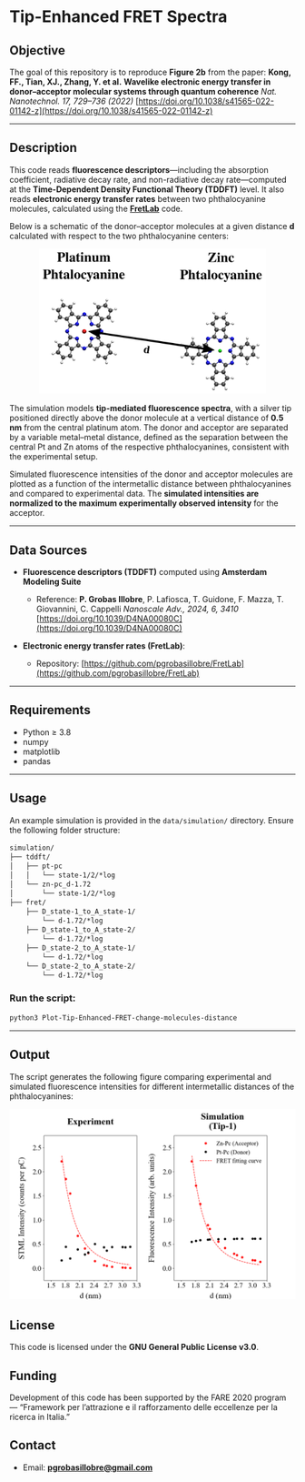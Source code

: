 # Tip-Enhanced FRET Spectra

## Objective

The goal of this repository is to reproduce **Figure 2b** from the paper:
**Kong, FF., Tian, XJ., Zhang, Y. et al.**
**Wavelike electronic energy transfer in donor–acceptor molecular systems through quantum coherence**
*Nat. Nanotechnol. 17, 729–736 (2022)*
[https://doi.org/10.1038/s41565-022-01142-z](https://doi.org/10.1038/s41565-022-01142-z)

---

## Description

This code reads **fluorescence descriptors**—including the absorption coefficient, radiative decay rate, and non-radiative decay rate—computed at the **Time-Dependent Density Functional Theory (TDDFT)** level. It also reads **electronic energy transfer rates** between two phthalocyanine molecules, calculated using the [**FretLab**](https://github.com/pgrobasillobre/FretLab) code.

Below is a schematic of the donor–acceptor molecules at a given distance **d** calculated with respect to the two phthalocyanine centers:

<p align="center">
  <img src="./_static/molecules.png" alt="Molecule Labels" width="400"/>
</p>



The simulation models **tip-mediated fluorescence spectra**, with a silver tip positioned directly above the donor molecule at a vertical distance of **0.5 nm** from the central platinum atom. The donor and acceptor are separated by a variable metal–metal distance, defined as the separation between the central Pt and Zn atoms of the respective phthalocyanines, consistent with the experimental setup.

Simulated fluorescence intensities of the donor and acceptor molecules are plotted as a function of the intermetallic distance between phthalocyanines and compared to experimental data. The **simulated intensities are normalized to the maximum experimentally observed intensity** for the acceptor.

---

## Data Sources

- **Fluorescence descriptors (TDDFT)** computed using **Amsterdam Modeling Suite**
  - Reference: **P. Grobas Illobre**, P. Lafiosca, T. Guidone, F. Mazza, T. Giovannini, C. Cappelli *Nanoscale Adv., 2024, 6, 3410* [https://doi.org/10.1039/D4NA00080C](https://doi.org/10.1039/D4NA00080C)

- **Electronic energy transfer rates (FretLab)**:
  - Repository: [https://github.com/pgrobasillobre/FretLab](https://github.com/pgrobasillobre/FretLab)


---

## Requirements

- Python ≥ 3.8
- numpy
- matplotlib
- pandas

---

## Usage

An example simulation is provided in the `data/simulation/` directory. Ensure the following folder structure:

```
simulation/
├── tddft/
│   ├── pt-pc
│   │   └── state-1/2/*log
│   └── zn-pc_d-1.72
│       └── state-1/2/*log
├── fret/
    ├── D_state-1_to_A_state-1/
        └── d-1.72/*log
    ├── D_state-1_to_A_state-2/
        └── d-1.72/*log
    ├── D_state-2_to_A_state-1/
        └── d-1.72/*log
    └── D_state-2_to_A_state-2/
        └── d-1.72/*log
```

### Run the script:

```bash
python3 Plot-Tip-Enhanced-FRET-change-molecules-distance
```

---

## Output

The script generates the following figure comparing experimental and simulated fluorescence intensities for different intermetallic distances of the phthalocyanines:

<p align="center">
  <img src="./_static/fret_molecule-distance_experiment_vs_simulation.png" alt="Molecule Labels" width="800"/>
</p>

## License

This code is licensed under the **GNU General Public License v3.0**.

## Funding

Development of this code has been supported by the FARE 2020 program — “Framework per l’attrazione e il rafforzamento delle eccellenze per la ricerca in Italia.”

## Contact

- Email: **pgrobasillobre@gmail.com**
